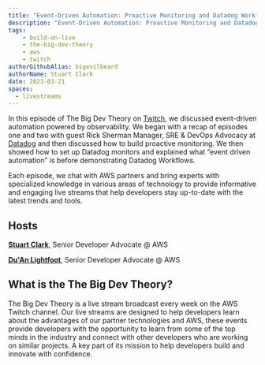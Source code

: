 ```yaml
---
title: "Event-Driven Automation: Proactive Monitoring and Datadog Workflows | The Big Dev Theory | S1 | Ep.9 Show Notes"
description: "Event-Driven Automation: Proactive Monitoring and Datadog Workflows"
tags:
    - build-on-live
    - the-big-dev-theory
    - aws
    - twitch
authorGithubAlias: bigevilbeard
authorName: Stuart Clark
date: 2023-03-21
spaces:
  - livestreams
---
```


In this episode of The Big Dev Theory on [Twitch](https://www.twitch.tv/videos/1777973888), we discussed event-driven automation powered by observability. We began with a recap of episodes one and two with guest Rick Sherman Manager, SRE & DevOps Advocacy at [Datadog](https://www.datadoghq.com/) and then discussed how to build proactive monitoring. We then showed how to set up Datadog monitors and explained what “event driven automation” is before demonstrating Datadog Workflows.

Each episode, we chat with AWS partners and bring experts with specialized knowledge in various areas of technology to provide informative and engaging live streams that help developers stay up-to-date with the latest trends and tools.

## Hosts

[**Stuart Clark**](https://twitter.com/bigevilbeard), Senior Developer Advocate @ AWS

[**Du'An Lightfoot**](https://twitter.com/labeveryday), Senior Developer Advocate @ AWS

## What is the The Big Dev Theory?

 The Big Dev Theory is a live stream broadcast every week on the AWS Twitch channel. Our live streams are designed to help developers learn about the advantages of our partner technologies and AWS, these events provide developers with the opportunity to learn from some of the top minds in the industry and connect with other developers who are working on similar projects. A key part of its mission to help developers build and innovate with confidence.